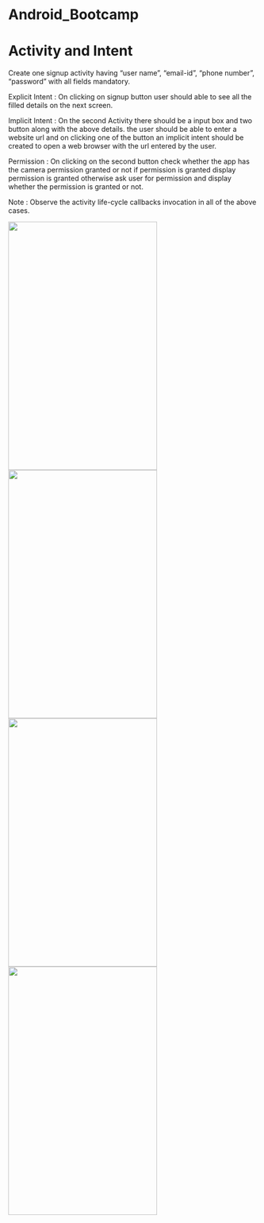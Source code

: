 # Android_Bootcamp
# Activity and Intent

Create one signup activity having “user name”, “email-id”, “phone number”, “password” with all fields mandatory. <br>

Explicit Intent : On clicking on signup button user should able to see all the filled details on the next screen. <br>

Implicit Intent : On the second Activity there should be a input box and two button along with the above details. the user should be able to enter a website url and on clicking one of the button an implicit intent should be created to open a web browser with the url entered by the user.<br>

Permission : On clicking on the second button check whether the app has the camera permission granted or not if permission is granted display permission is granted otherwise ask user for permission and display whether the permission is granted or not. <br>

Note : Observe the activity life-cycle callbacks invocation in all of the above cases.<br>


<p float="left">
  
<img src="https://user-images.githubusercontent.com/42887995/135562947-48a04bb8-8bb4-435c-8459-6b62a97a74d3.png" width="300" height = "500">
<img src="https://user-images.githubusercontent.com/42887995/135562953-c5496f40-52c0-4336-bc38-71b63be6be9a.png" width="300" height = "500">
<img src="https://user-images.githubusercontent.com/42887995/135562963-06f704a1-a392-4be9-9de9-14c2f695dc0c.png" width="300" height = "500">
<img src="https://user-images.githubusercontent.com/42887995/135562969-0b6fdcff-79e6-4c2e-ac2e-3b30cec0c6a8.png" width="300" height = "500">
  
</p>
